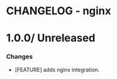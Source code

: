 # CHANGELOG - nginx

1.0.0/ Unreleased
==================

### Changes

* [FEATURE] adds nginx integration.
